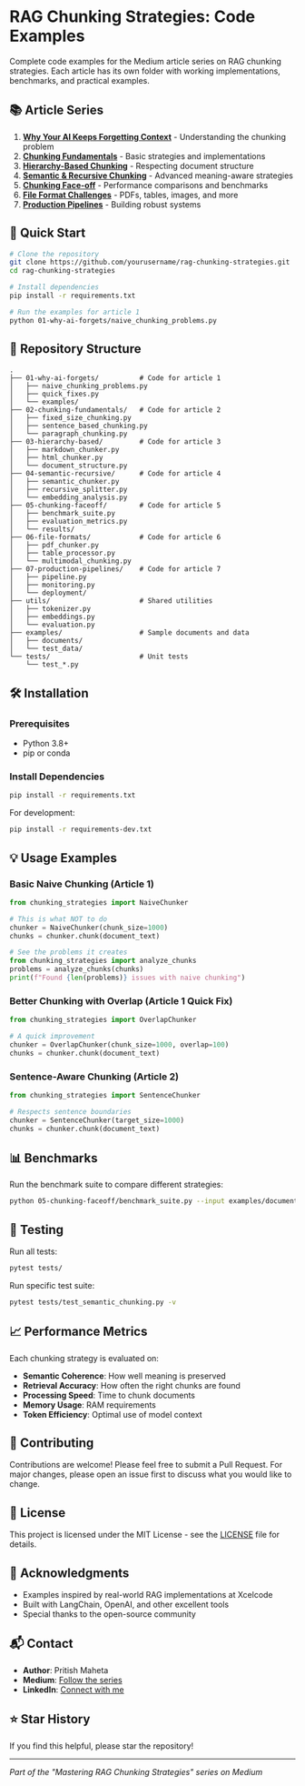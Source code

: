 # RAG Chunking Strategies: Code Examples

Complete code examples for the Medium article series on RAG chunking strategies. Each article has its own folder with working implementations, benchmarks, and practical examples.

## 📚 Article Series

1. **[Why Your AI Keeps Forgetting Context](./01-why-ai-forgets/)** - Understanding the chunking problem
2. **[Chunking Fundamentals](./02-chunking-fundamentals/)** - Basic strategies and implementations
3. **[Hierarchy-Based Chunking](./03-hierarchy-based/)** - Respecting document structure
4. **[Semantic & Recursive Chunking](./04-semantic-recursive/)** - Advanced meaning-aware strategies
5. **[Chunking Face-off](./05-chunking-faceoff/)** - Performance comparisons and benchmarks
6. **[File Format Challenges](./06-file-formats/)** - PDFs, tables, images, and more
7. **[Production Pipelines](./07-production-pipelines/)** - Building robust systems

## 🚀 Quick Start

```bash
# Clone the repository
git clone https://github.com/yourusername/rag-chunking-strategies.git
cd rag-chunking-strategies

# Install dependencies
pip install -r requirements.txt

# Run the examples for article 1
python 01-why-ai-forgets/naive_chunking_problems.py
```

## 📁 Repository Structure

```
.
├── 01-why-ai-forgets/          # Code for article 1
│   ├── naive_chunking_problems.py
│   ├── quick_fixes.py
│   └── examples/
├── 02-chunking-fundamentals/   # Code for article 2
│   ├── fixed_size_chunking.py
│   ├── sentence_based_chunking.py
│   └── paragraph_chunking.py
├── 03-hierarchy-based/         # Code for article 3
│   ├── markdown_chunker.py
│   ├── html_chunker.py
│   └── document_structure.py
├── 04-semantic-recursive/      # Code for article 4
│   ├── semantic_chunker.py
│   ├── recursive_splitter.py
│   └── embedding_analysis.py
├── 05-chunking-faceoff/        # Code for article 5
│   ├── benchmark_suite.py
│   ├── evaluation_metrics.py
│   └── results/
├── 06-file-formats/            # Code for article 6
│   ├── pdf_chunker.py
│   ├── table_processor.py
│   └── multimodal_chunking.py
├── 07-production-pipelines/    # Code for article 7
│   ├── pipeline.py
│   ├── monitoring.py
│   └── deployment/
├── utils/                      # Shared utilities
│   ├── tokenizer.py
│   ├── embeddings.py
│   └── evaluation.py
├── examples/                   # Sample documents and data
│   ├── documents/
│   └── test_data/
└── tests/                      # Unit tests
    └── test_*.py
```

## 🛠️ Installation

### Prerequisites

- Python 3.8+
- pip or conda

### Install Dependencies

```bash
pip install -r requirements.txt
```

For development:
```bash
pip install -r requirements-dev.txt
```

## 💡 Usage Examples

### Basic Naive Chunking (Article 1)

```python
from chunking_strategies import NaiveChunker

# This is what NOT to do
chunker = NaiveChunker(chunk_size=1000)
chunks = chunker.chunk(document_text)

# See the problems it creates
from chunking_strategies import analyze_chunks
problems = analyze_chunks(chunks)
print(f"Found {len(problems)} issues with naive chunking")
```

### Better Chunking with Overlap (Article 1 Quick Fix)

```python
from chunking_strategies import OverlapChunker

# A quick improvement
chunker = OverlapChunker(chunk_size=1000, overlap=100)
chunks = chunker.chunk(document_text)
```

### Sentence-Aware Chunking (Article 2)

```python
from chunking_strategies import SentenceChunker

# Respects sentence boundaries
chunker = SentenceChunker(target_size=1000)
chunks = chunker.chunk(document_text)
```

## 📊 Benchmarks

Run the benchmark suite to compare different strategies:

```bash
python 05-chunking-faceoff/benchmark_suite.py --input examples/documents/technical_manual.pdf
```

## 🧪 Testing

Run all tests:
```bash
pytest tests/
```

Run specific test suite:
```bash
pytest tests/test_semantic_chunking.py -v
```

## 📈 Performance Metrics

Each chunking strategy is evaluated on:
- **Semantic Coherence**: How well meaning is preserved
- **Retrieval Accuracy**: How often the right chunks are found
- **Processing Speed**: Time to chunk documents
- **Memory Usage**: RAM requirements
- **Token Efficiency**: Optimal use of model context

## 🤝 Contributing

Contributions are welcome! Please feel free to submit a Pull Request. For major changes, please open an issue first to discuss what you would like to change.

## 📝 License

This project is licensed under the MIT License - see the [LICENSE](LICENSE) file for details.

## 🙏 Acknowledgments

- Examples inspired by real-world RAG implementations at Xcelcode
- Built with LangChain, OpenAI, and other excellent tools
- Special thanks to the open-source community

## 📬 Contact

- **Author**: Pritish Maheta
- **Medium**: [Follow the series](https://medium.com/@yourusername)
- **LinkedIn**: [Connect with me](https://linkedin.com/in/yourusername)

## ⭐ Star History

If you find this helpful, please star the repository!

---

*Part of the "Mastering RAG Chunking Strategies" series on Medium*